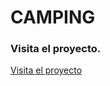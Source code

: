 # CAMPING

### Visita el proyecto.

[Visita el proyecto](https://slate-gray-greyhound-gear.cyclic.cloud/)
